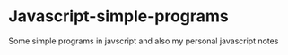 # Javascript-simple-programs
Some simple programs in javscript
and also my personal javascript notes
